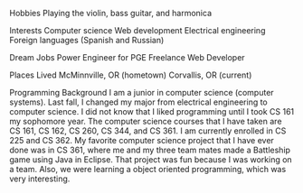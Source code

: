 Hobbies
	 Playing the violin, bass guitar, and harmonica

Interests
	Computer science
	Web development
	Electrical engineering
	Foreign languages (Spanish and Russian)

Dream Jobs
	Power Engineer for PGE
	Freelance Web Developer

Places Lived
	McMinnville, OR (hometown)
	Corvallis, OR (current)

Programming Background
	I am a junior in computer science (computer systems).
	Last fall, I changed my major from electrical engineering to computer science.
	I did not know that I liked programming until I took CS 161 my sophomore year.
	The computer science courses that I have taken are CS 161, CS 162, CS 260, CS 344, and CS 361.
	I am currently enrolled in CS 225 and CS 362.
	My favorite computer science project that I have ever done was in CS 361, where me and my three
	team mates made a Battleship game using Java in Eclipse. That project was fun because I was working
	on a team. Also, we were learning a object oriented programming, which was very interesting.